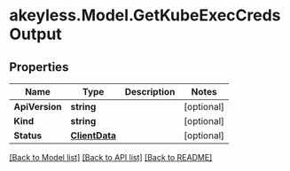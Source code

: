 # akeyless.Model.GetKubeExecCredsOutput
## Properties

Name | Type | Description | Notes
------------ | ------------- | ------------- | -------------
**ApiVersion** | **string** |  | [optional] 
**Kind** | **string** |  | [optional] 
**Status** | [**ClientData**](ClientData.md) |  | [optional] 

[[Back to Model list]](../README.md#documentation-for-models) [[Back to API list]](../README.md#documentation-for-api-endpoints) [[Back to README]](../README.md)

